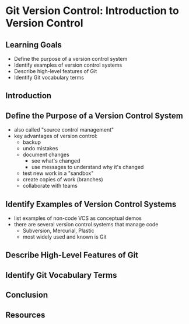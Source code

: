 # Git Version Control: Introduction to Version Control

## Learning Goals

- Define the purpose of a version control system
- Identify examples of version control systems
- Describe high-level features of Git
- Identify Git vocabulary terms

## Introduction



## Define the Purpose of a Version Control System

- also called "source control management"
- key advantages of version control:
  - backup
  - undo mistakes
  - document changes
    - see what's changed
    - use messages to understand why it's changed
  - test new work in a "sandbox"
  - create copies of work (branches)
  - collaborate with teams

## Identify Examples of Version Control Systems

- list examples of non-code VCS as conceptual demos
- there are several version control systems that manage code
  - Subversion, Mercurial, Plastic
  - most widely used and known is Git


## Describe High-Level Features of Git



## Identify Git Vocabulary Terms



## Conclusion



## Resources
